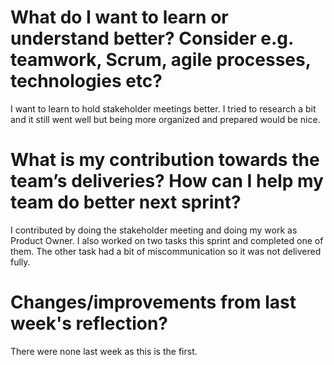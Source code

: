 # What do I want to learn or understand better? Consider e.g. teamwork, Scrum, agile processes, technologies etc?

I want to learn to hold stakeholder meetings better. I tried to research a bit and it still went well but being more organized and prepared would be nice.

# What is my contribution towards the team’s deliveries? How can I help my team do better next sprint?

I contributed by doing the stakeholder meeting and doing my work as Product Owner. I also worked on two tasks this sprint and completed one of them. The other task had a bit of miscommunication so it was not delivered fully.

# Changes/improvements from last week's reflection?

There were none last week as this is the first.
